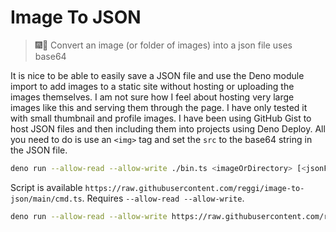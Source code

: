 # Image To JSON

> 🎆🔐 Convert an image (or folder of images) into a json file uses base64 

It is nice to be able to easily save a JSON file and use the Deno module import to add images to a static site without hosting or uploading the images themselves. I am not sure how I feel about hosting very large images like this and serving them through the page. I have only tested it with small thumbnail and profile images. I have been using GitHub Gist to host JSON files and then including them into projects using Deno Deploy. All you need to do is use an `<img>` tag and set the `src` to the base64 string in the JSON file.

```bash
deno run --allow-read --allow-write ./bin.ts <imageOrDirectory> [<jsonFile>]
```

Script is available `https://raw.githubusercontent.com/reggi/image-to-json/main/cmd.ts`.
Requires `--allow-read --allow-write`.

```bash
deno run --allow-read --allow-write https://raw.githubusercontent.com/reggi/image-to-json/main/cmd.ts /Users/thomasreggi/Desktop/download.jpg data.json
```
